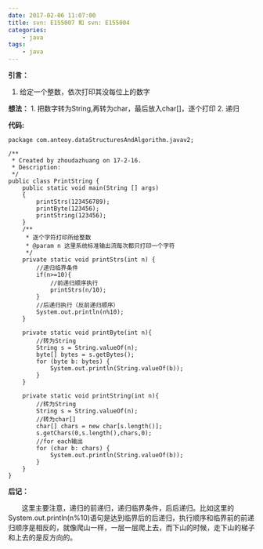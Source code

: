 ```yaml
---
date: 2017-02-06 11:07:00
title: svn: E155007 和 svn: E155004
categories:
    - java
tags:
    - java
---
```


**引言：**
 1. 给定一个整数，依次打印其没每位上的数字

**想法：**
    1. 把数字转为String,再转为char，最后放入char[]，逐个打印
    2. 递归

**代码:**

```
package com.anteoy.dataStructuresAndAlgorithm.javav2;

/**
 * Created by zhoudazhuang on 17-2-16.
 * Description:
 */
public class PrintString {
    public static void main(String [] args)
    {
        printStrs(123456789);
        printByte(123456);
        printString(123456);
    }
    /**
     * 逐个字符打印所给整数
     * @param n 这里系统标准输出流每次都只打印一个字符
     */
    private static void printStrs(int n) {
        //递归临界条件
        if(n>=10){
            //前递归顺序执行
            printStrs(n/10);
        }
        //后递归执行（反前递归顺序）
        System.out.println(n%10);
    }

    private static void printByte(int n){
        //转为String
        String s = String.valueOf(n);
        byte[] bytes = s.getBytes();
        for (byte b: bytes) {
            System.out.println(String.valueOf(b));
        }
    }

    private static void printString(int n){
        //转为String
        String s = String.valueOf(n);
        //转为char[]
        char[] chars = new char[s.length()];
        s.getChars(0,s.length(),chars,0);
        //for each输出
        for (char b: chars) {
            System.out.println(String.valueOf(b));
        }
    }
}

```

**后记：**

&nbsp; &nbsp;&nbsp; &nbsp; 这里主要注意，递归的前递归，递归临界条件，后后递归。比如这里的System.out.println(n%10)语句是达到临界后的后递归，执行顺序和临界前的前递归顺序是相反的，就像爬山一样，一层一层爬上去，而下山的时候，走下山的梯子和上去的是反方向的。


